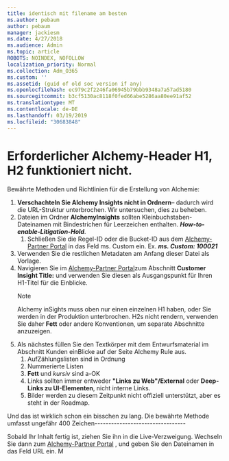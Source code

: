 ```yaml
---
title: identisch mit filename am besten
ms.author: pebaum
author: pebaum
manager: jackiesm
ms.date: 4/27/2018
ms.audience: Admin
ms.topic: article
ROBOTS: NOINDEX, NOFOLLOW
localization_priority: Normal
ms.collection: Adm_O365
ms.custom: ''
ms.assetid: (guid of old soc version if any)
ms.openlocfilehash: ec979c2f2246fa06945b79bbb9348a7a57ad5180
ms.sourcegitcommit: b3cf5130ac8118f0fed66abe5286aa80ee91af52
ms.translationtype: MT
ms.contentlocale: de-DE
ms.lasthandoff: 03/19/2019
ms.locfileid: "30683848"
---
```

# <a name="required-alchemy-header-h1-h2s-dont-work"></a>Erforderlicher Alchemy-Header H1, H2 funktioniert nicht.
Bewährte Methoden und Richtlinien für die Erstellung von Alchemie:

1. **Verschachteln Sie Alchemy Insights nicht in Ordnern**– dadurch wird die URL-Struktur unterbrochen. Wir untersuchen, dies zu beheben.
1. Dateien im Ordner **AlchemyInsights** sollten Kleinbuchstaben-Dateinamen mit Bindestrichen für Leerzeichen enthalten. ***How-to-enable-Litigation-Hold***.
    1. Schließen Sie die Regel-ID oder die Bucket-ID aus dem [Alchemy-Partner Portal](https://alchemyportal.azurewebsites.net) in das Feld ms. Custom ein. Ex. ***ms. Custom: 100021***
1. Verwenden Sie die restlichen Metadaten am Anfang dieser Datei als Vorlage.
1. Navigieren Sie im [Alchemy-Partner Portal](https://alchemyportal.azurewebsites.net)zum Abschnitt **Customer Insight Title:** und verwenden Sie diesen als Ausgangspunkt für Ihren H1-Titel für die Einblicke. 
    > [!NOTE]
    > Alchemy inSights muss oben nur einen einzelnen H1 haben, oder Sie werden in der Produktion unterbrochen. H2s nicht rendern, verwenden Sie daher **Fett** oder andere Konventionen, um separate Abschnitte anzuzeigen.
1. Als nächstes füllen Sie den Textkörper mit dem Entwurfsmaterial im Abschnitt Kunden einBlicke auf der Seite Alchemy Rule aus.
    1. AufZählungslisten sind in Ordnung
    1. Nummerierte Listen
    1. **Fett** und *kursiv* sind a-OK
    1. Links sollten immer entweder **"Links zu Web"/External** oder **Deep-Links zu UI-Elementen**, nicht interne Links.
    1. Bilder werden zu diesem Zeitpunkt nicht offiziell unterstützt, aber es steht in der Roadmap.

Und das ist wirklich schon ein bisschen zu lang. Die bewährte Methode umfasst ungefähr 400 Zeichen---------------------------------

Sobald Ihr Inhalt fertig ist, ziehen Sie ihn in die Live-Verzweigung. Wechseln Sie dann zum [Alchemy-Partner Portal](https://alchemyportal.azurewebsites.net) , und geben Sie den Dateinamen in das Feld URL ein. M